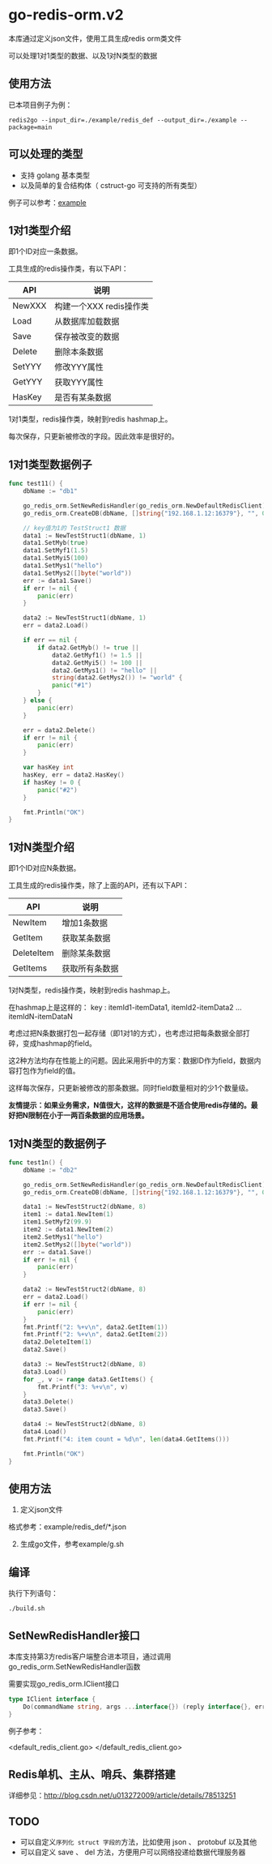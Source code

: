 # go-redis-orm.v2

本库通过定义json文件，使用工具生成redis orm类文件

可以处理1对1类型的数据、以及1对N类型的数据

## 使用方法

已本项目例子为例：

```shell
redis2go --input_dir=./example/redis_def --output_dir=./example --package=main
```

## 可以处理的类型

- 支持 golang 基本类型
- 以及简单的复合结构体（ cstruct-go 可支持的所有类型）

例子可以参考：[example](example)

## 1对1类型介绍

即1个ID对应一条数据。

工具生成的redis操作类，有以下API：

API    | 说明
------ | ----------------
NewXXX | 构建一个XXX redis操作类
Load   | 从数据库加载数据
Save   | 保存被改变的数据
Delete | 删除本条数据
SetYYY | 修改YYY属性
GetYYY | 获取YYY属性
HasKey | 是否有某条数据

1对1类型，redis操作类，映射到redis hashmap上。

每次保存，只更新被修改的字段。因此效率是很好的。

## 1对1类型数据例子

```go
func test11() {
    dbName := "db1"

    go_redis_orm.SetNewRedisHandler(go_redis_orm.NewDefaultRedisClient)
    go_redis_orm.CreateDB(dbName, []string{"192.168.1.12:16379"}, "", 0)

    // key值为1的 TestStruct1 数据
    data1 := NewTestStruct1(dbName, 1)
    data1.SetMyb(true)
    data1.SetMyf1(1.5)
    data1.SetMyi5(100)
    data1.SetMys1("hello")
    data1.SetMys2([]byte("world"))
    err := data1.Save()
    if err != nil {
        panic(err)
    }

    data2 := NewTestStruct1(dbName, 1)
    err = data2.Load()

    if err == nil {
        if data2.GetMyb() != true ||
            data2.GetMyf1() != 1.5 ||
            data2.GetMyi5() != 100 ||
            data2.GetMys1() != "hello" ||
            string(data2.GetMys2()) != "world" {
            panic("#1")
        }
    } else {
        panic(err)
    }

    err = data2.Delete()
    if err != nil {
        panic(err)
    }

    var hasKey int
    hasKey, err = data2.HasKey()
    if hasKey != 0 {
        panic("#2")
    }

    fmt.Println("OK")
}
```

## 1对N类型介绍

即1个ID对应N条数据。

工具生成的redis操作类，除了上面的API，还有以下API：

API        | 说明
---------- | -------
NewItem    | 增加1条数据
GetItem    | 获取某条数据
DeleteItem | 删除某条数据
GetItems   | 获取所有条数据

1对N类型，redis操作类，映射到redis hashmap上。

在hashmap上是这样的： key : itemId1-itemData1, itemId2-itemData2 ... itemIdN-itemDataN

考虑过把N条数据打包一起存储（即1对1的方式），也考虑过把每条数据全部打碎，变成hashmap的field。

这2种方法均存在性能上的问题。因此采用折中的方案：数据ID作为field，数据内容打包作为field的值。

这样每次保存，只更新被修改的那条数据。同时field数量相对的少1个数量级。

**友情提示：如果业务需求，N值很大，这样的数据是不适合使用redis存储的。最好把N限制在小于一两百条数据的应用场景。**

## 1对N类型的数据例子

```go
func test1n() {
    dbName := "db2"

    go_redis_orm.SetNewRedisHandler(go_redis_orm.NewDefaultRedisClient)
    go_redis_orm.CreateDB(dbName, []string{"192.168.1.12:16379"}, "", 0)

    data1 := NewTestStruct2(dbName, 8)
    item1 := data1.NewItem(1)
    item1.SetMyf2(99.9)
    item2 := data1.NewItem(2)
    item2.SetMys1("hello")
    item2.SetMys2([]byte("world"))
    err := data1.Save()
    if err != nil {
        panic(err)
    }

    data2 := NewTestStruct2(dbName, 8)
    err = data2.Load()
    if err != nil {
        panic(err)
    }
    fmt.Printf("2: %+v\n", data2.GetItem(1))
    fmt.Printf("2: %+v\n", data2.GetItem(2))
    data2.DeleteItem(1)
    data2.Save()

    data3 := NewTestStruct2(dbName, 8)
    data3.Load()
    for _, v := range data3.GetItems() {
        fmt.Printf("3: %+v\n", v)
    }
    data3.Delete()
    data3.Save()

    data4 := NewTestStruct2(dbName, 8)
    data4.Load()
    fmt.Printf("4: item count = %d\n", len(data4.GetItems()))

    fmt.Println("OK")
}
```

## 使用方法

1. 定义json文件

  格式参考：example/redis_def/*.json

2. 生成go文件，参考example/g.sh

## 编译

执行下列语句：

```shell
./build.sh
```

## SetNewRedisHandler接口

本库支持第3方redis客户端整合进本项目，通过调用go_redis_orm.SetNewRedisHandler函数

需要实现go_redis_orm.IClient接口

```go
type IClient interface {
    Do(commandName string, args ...interface{}) (reply interface{}, err error)
}
```

例子参考：

<default_redis_client.go>
</default_redis_client.go>

## Redis单机、主从、哨兵、集群搭建

详细参见：<http://blog.csdn.net/u013272009/article/details/78513251>


## TODO
- 可以自定义`序列化 struct 字段的`方法，比如使用 json 、 protobuf 以及其他
- 可以自定义 save 、 del 方法，方便用户可以网络投递给数据代理服务器


